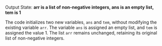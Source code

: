 Output State: **arr is a list of non-negative integers, ans is an empty list, tem is 1**

The code initializes two new variables, `ans` and `tem`, without modifying the existing variable `arr`. The variable `ans` is assigned an empty list, and `tem` is assigned the value 1. The list `arr` remains unchanged, retaining its original list of non-negative integers.